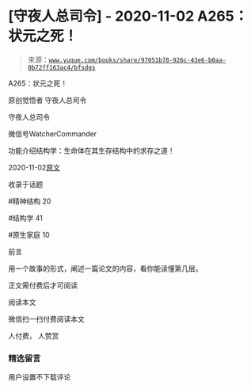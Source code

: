 # [守夜人总司令] - 2020-11-02 A265：状元之死！

> 来源：[`www.yuque.com/books/share/97051b78-926c-43e6-b0aa-0b72ff163ac4/bfsdgs`](https://www.yuque.com/books/share/97051b78-926c-43e6-b0aa-0b72ff163ac4/bfsdgs)



A265：状元之死！ 

原创觉悟者 守夜人总司令 

守夜人总司令 

微信号WatcherCommander 

功能介绍结构学：生命体在其生存结构中的求存之道！ 

2020-11-02[原文](https://mp.weixin.qq.com/s?__biz=MzAxNDk1NjI2Mw==&mid=2247485989&idx=1&sn=e68f095a30726390b5c2d9eceeca7ab3&chksm=9b8a29adacfda0bbcb9a223e21127e23a2ce9aa8b1d060735a724e7e2cbe96e3bafd5b425a9a&scene=27#wechat_redirect&cpage=108) 

收录于话题 

#精神结构 20 

#结构学 41 

#原生家庭 10 

前言 

用一个故事的形式，阐述一篇论文的内容，看你能读懂第几层。 

正文需付费后才可阅读 

阅读本文 

微信扫一扫付费阅读本文 

人付费， 人赞赏 

### 精选留言 

用户设置不下载评论